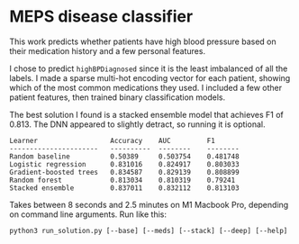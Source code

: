 # MEPS disease classifier

This work predicts whether patients have high blood pressure based on their medication history and a few personal features.

I chose to predict `highBPDiagnosed` since it is the least imbalanced of all the labels. I made a sparse multi-hot encoding vector for each patient, showing which of the most common medications they used. I included a few other patient features, then trained binary classification models.

The best solution I found is a stacked ensemble model that achieves F1 of 0.813. The DNN appeared to slightly detract, so running it is optional.

	Learner                  Accuracy    AUC         F1
	----------------------   ----------  --------    --------
	Random baseline          0.50389     0.503754    0.481748
	Logistic regression      0.831016    0.824917    0.803033
	Gradient-boosted trees   0.834587    0.829139    0.808899
	Random forest            0.813034    0.810319    0.79241
	Stacked ensemble         0.837011    0.832112    0.813103

Takes between 8 seconds and 2.5 minutes on M1 Macbook Pro, depending on command line arguments. Run like this:

	python3 run_solution.py [--base] [--meds] [--stack] [--deep] [--help]
